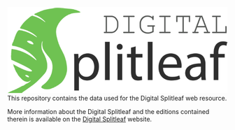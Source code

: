 ![Digital Splitleaf logo](header.png)
This repository contains the data used for the Digital Splitleaf web resource. 

More information about the Digital Splitleaf and the editions contained therein is available on the [Digital Splitleaf](https://splitleaf.org) website.
